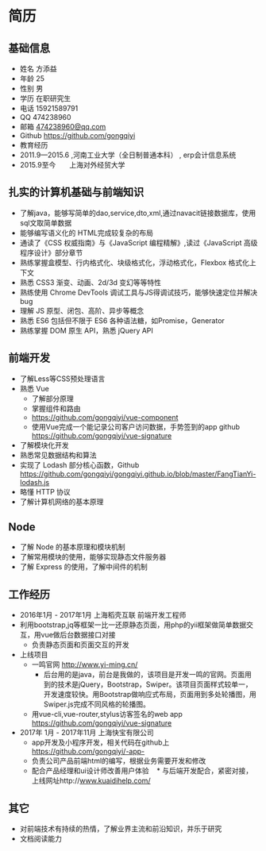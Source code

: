 # 简历

## 基础信息
* 姓名 方添益
* 年龄 25
* 性别 男
* 学历 在职研究生
* 电话 15921589791
* QQ 474238960
* 邮箱 474238960@qq.com
* Github https://github.com/gongqiyi
* 教育经历
* 2011.9—2015.6 ,河南工业大学（全日制普通本科） , erp会计信息系统
* 2015.9至今         上海对外经贸大学

## 扎实的计算机基础与前端知识
* 了解java，能够写简单的dao,service,dto,xml,通过navacit链接数据库，使用sql文取简单数据
* 能够编写语义化的 HTML完成较复杂的布局
* 通读了《CSS 权威指南》与《JavaScript 编程精解》,读过《JavaScript 高级程序设计》部分章节
* 熟练掌握盒模型、行内格式化、块级格式化，浮动格式化，Flexbox 格式化上下文
* 熟悉 CSS3 渐变、动画、2d/3d 变幻等等特性
* 熟练使用 Chrome DevTools 调试工具与JS得调试技巧，能够快速定位并解决bug 
* 理解 JS 原型、闭包、高阶、异步等概念
* 熟悉 ES6 包括但不限于 ES6 各种语法糖，如Promise，Generator
* 熟练掌握 DOM 原生 API，熟悉 jQuery API

## 前端开发
* 了解Less等CSS预处理语言
* 熟悉 Vue
  * 了解部分原理
  * 掌握组件和路由
  * https://github.com/gongqiyi/vue-component
  * 使用Vue完成一个能记录公司客户访问数据，手势签到的app   github https://github.com/gongqiyi/vue-signature
* 了解模块化开发
* 熟悉常见数据结构和算法
* 实现了 Lodash 部分核心函数，Github https://github.com/gongqiyi/gongqiyi.github.io/blob/master/FangTianYi-lodash.js
* 略懂 HTTP 协议
* 了解计算机网络的基本原理

## Node
* 了解 Node 的基本原理和模块机制
* 了解常用模块的使用，能够实现静态文件服务器
* 了解 Express 的使用，了解中间件的机制

## 工作经历
* 2016年1月 - 2017年1月 上海稻壳互联 前端开发工程师
 * 利用bootstrap,jq等框架一比一还原静态页面，用php的yii框架做简单数据交互，用vue做后台数据接口对接
   * 负责静态页面和页面交互的开发
  * 上线项目
    * 一鸣官网 http://www.yi-ming.cn/
      * 后台用的是java，前台是我做的，该项目是开发一鸣的官网。页面用到的技术是jQuery，Bootstrap，Swiper。该项目页面样式较单一，开发速度较快。用Bootstrap做响应式布局，页面用到多处轮播图，用Swiper.js完成不同风格的轮播图。
    * 用vue-cli,vue-router,stylus访客签名的web app  https://github.com/gongqiyi/vue-signature
 * 2017年 1月 - 2017年11月 上海快宝有限公司
    *  app开发及小程序开发，相关代码在github上  https://github.com/gongqiyi/-app-
    * 负责公司产品前端html的编写，根据业务需要开发和修改
    * 配合产品经理和ui设计师改善用户体验
    * 与后端开发配合，紧密对接，上线网址http://www.kuaidihelp.com/

## 其它
* 对前端技术有持续的热情，了解业界主流和前沿知识，并乐于研究
* 文档阅读能力

